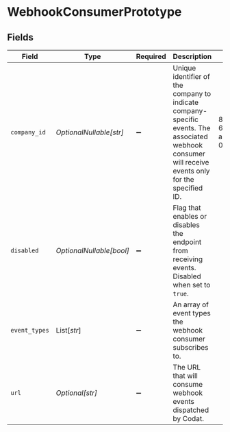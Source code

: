 # WebhookConsumerPrototype


## Fields

| Field                                                                                                                                                | Type                                                                                                                                                 | Required                                                                                                                                             | Description                                                                                                                                          | Example                                                                                                                                              |
| ---------------------------------------------------------------------------------------------------------------------------------------------------- | ---------------------------------------------------------------------------------------------------------------------------------------------------- | ---------------------------------------------------------------------------------------------------------------------------------------------------- | ---------------------------------------------------------------------------------------------------------------------------------------------------- | ---------------------------------------------------------------------------------------------------------------------------------------------------- |
| `company_id`                                                                                                                                         | *OptionalNullable[str]*                                                                                                                              | :heavy_minus_sign:                                                                                                                                   | Unique identifier of the company to indicate company-specific events. The associated webhook consumer will receive events only for the specified ID. | 8a210b68-6988-11ed-a1eb-0242ac120002                                                                                                                 |
| `disabled`                                                                                                                                           | *OptionalNullable[bool]*                                                                                                                             | :heavy_minus_sign:                                                                                                                                   | Flag that enables or disables the endpoint from receiving events. Disabled when set to `true`.                                                       |                                                                                                                                                      |
| `event_types`                                                                                                                                        | List[*str*]                                                                                                                                          | :heavy_minus_sign:                                                                                                                                   | An array of event types the webhook consumer subscribes to.                                                                                          |                                                                                                                                                      |
| `url`                                                                                                                                                | *Optional[str]*                                                                                                                                      | :heavy_minus_sign:                                                                                                                                   | The URL that will consume webhook events dispatched by Codat.                                                                                        |                                                                                                                                                      |